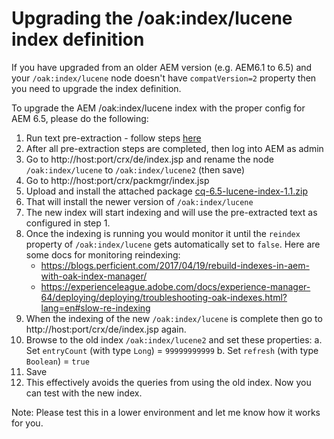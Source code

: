 # Upgrading the /oak:index/lucene index definition
If you have upgraded from an older AEM version (e.g. AEM6.1 to 6.5) and your `/oak:index/lucene` node doesn't have ```compatVersion=2``` property then you need to upgrade the index definition.

To upgrade the AEM /oak:index/lucene index with the proper config for AEM 6.5, please do the following:
1. Run text pre-extraction - follow steps [here](pre-extract-text-lucene.md)
2. After all pre-extraction steps are completed, then log into AEM as admin
3. Go to http://host:port/crx/de/index.jsp and rename the node `/oak:index/lucene` to `/oak:index/lucene2` (then save)
4. Go to http://host:port/crx/packmgr/index.jsp
5. Upload and install the attached package [cq-6.5-lucene-index-1.1.zip](cq-6.5-lucene-index-1.1.zip?raw=true)
6. That will install the newer version of `/oak:index/lucene`
7. The new index will start indexing and will use the pre-extracted text as configured in step 1.
8. Once the indexing is running you would monitor it until the `reindex` property of `/oak:index/lucene` gets automatically set to `false`.
   Here are some docs for monitoring reindexing:
    * https://blogs.perficient.com/2017/04/19/rebuild-indexes-in-aem-with-oak-index-manager/
    * https://experienceleague.adobe.com/docs/experience-manager-64/deploying/deploying/troubleshooting-oak-indexes.html?lang=en#slow-re-indexing
9. When the indexing of the new `/oak:index/lucene` is complete then go to http://host:port/crx/de/index.jsp again.
10. Browse to the old index `/oak:index/lucene2` and set these properties:
      a. Set `entryCount` (with type `Long`) = `99999999999`
      b. Set `refresh` (with type `Boolean`) = `true`
11. Save
12. This effectively avoids the queries from using the old index.  Now you can test with the new index.

Note: Please test this in a lower environment and let me know how it works for you.
